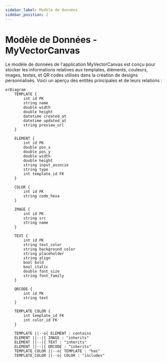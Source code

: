 ```yaml
---
sidebar_label: Modèle de données
sidebar_position: 2
---
```


# Modèle de Données - MyVectorCanvas

Le modèle de données de l'application MyVectorCanvas est conçu pour stocker les informations relatives aux templates, éléments, couleurs, images, textes, et QR codes utilisés dans la création de designs personnalisés. Voici un aperçu des entités principales et de leurs relations :

```mermaid
erDiagram
    TEMPLATE {
        int id PK
        string name
        double width
        double height
        datetime created_at
        datetime updated_at
        string preview_url
    }

    ELEMENT {
        int id PK
        double pos_x
        double pos_y
        double width
        double height
        string input_associe
        string type
        int template_id FK
    }

    COLOR {
        int id PK
        string code_hexa
    }

    IMAGE {
        int id PK
        string src
        string name
    }

    TEXT {
        int id PK
        string text_color
        string background_color
        string placeholder
        string align
        bool bold
        bool italic
        double font_size
        string font_family
    }

    QRCODE {
        int id PK
        string text
    }

    TEMPLATE_COLOR {
        int template_id FK
        int color_id FK
    }

    TEMPLATE ||--o{ ELEMENT : contains
    ELEMENT ||--|{ IMAGE : "inherits"
    ELEMENT ||--|{ TEXT : "inherits"
    ELEMENT ||--|{ QRCODE : "inherits"
    TEMPLATE_COLOR ||--o| TEMPLATE : "has"
    TEMPLATE_COLOR ||--o| COLOR : "includes"
```